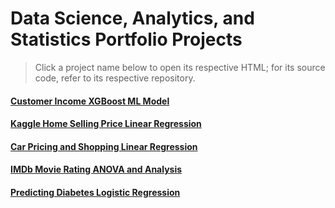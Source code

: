 # Data Science, Analytics, and Statistics Portfolio Projects
> Click a project name below to open its respective HTML; for its source code, refer to its respective repository.

#### [Customer Income XGBoost ML Model](https://github.com/GavinSouth/demo_portfolio_projects/blob/main/predicting_customer_income_xgboost.pdf)

#### [Kaggle Home Selling Price Linear Regression](https://htmlpreview.github.io/?https://raw.githubusercontent.com/GavinSouth/demo_portfolio_projects/main/home_prices_linear_regression.html)

#### [Car Pricing and Shopping Linear Regression](https://htmlpreview.github.io/?https://raw.githubusercontent.com/GavinSouth/demo_portfolio_projects/main/car_valuation_linear_regression.html)

#### [IMDb Movie Rating ANOVA and Analysis](https://htmlpreview.github.io/?https://raw.githubusercontent.com/GavinSouth/demo_portfolio_projects/main/IMDb_age_rating_statistics.html)

#### [Predicting Diabetes Logistic Regression](https://htmlpreview.github.io/?https://raw.githubusercontent.com/GavinSouth/demo_portfolio_projects/main/diabetes_logistic_regression.html)
